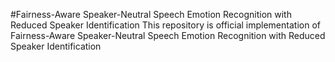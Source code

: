 #Fairness-Aware Speaker-Neutral Speech Emotion Recognition with Reduced Speaker Identification
This repository is official implementation of 
Fairness-Aware Speaker-Neutral Speech Emotion Recognition with Reduced Speaker Identification
